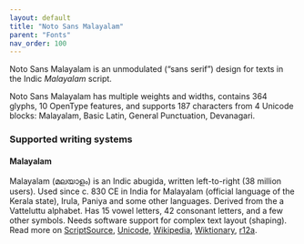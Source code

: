 ```yaml
---
layout: default
title: "Noto Sans Malayalam"
parent: "Fonts"
nav_order: 100
---
```

Noto Sans Malayalam is an unmodulated (“sans serif”) design for texts in the Indic _Malayalam_ script. 

Noto Sans Malayalam has multiple weights and widths, contains 364 glyphs, 10 OpenType features, and supports 187 characters from 4 Unicode blocks: Malayalam, Basic Latin, General Punctuation, Devanagari.


### Supported writing systems


#### Malayalam

Malayalam (<span class='autonym'>മലയാളം</span>) is an Indic abugida, written left-to-right (38 million users). Used since c. 830 CE in India for Malayalam (official language of the Kerala state), Irula, Paniya and some other languages. Derived from the a Vatteluttu alphabet. Has 15 vowel letters, 42 consonant letters, and a few other symbols. Needs software support for complex text layout (shaping). Read more on [ScriptSource](https://scriptsource.org/scr/Mlym), [Unicode](https://www.unicode.org/versions/Unicode13.0.0/ch12.pdf#G22346), [Wikipedia](https://en.wikipedia.org/wiki/ISO_15924:Mlym), [Wiktionary](https://en.wiktionary.org/wiki/Category:Malayalam_script), [r12a](https://r12a.github.io/scripts/links?iso=Mlym).

